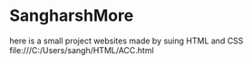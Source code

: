 # SangharshMore
here is a small project websites made by suing HTML and CSS
file:///C:/Users/sangh/HTML/ACC.html


